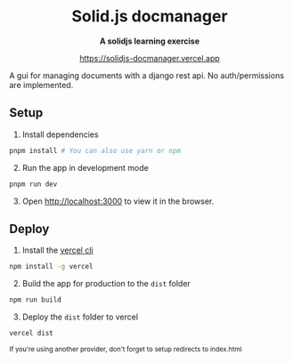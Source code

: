 <div align="center">
  <h1>Solid.js docmanager</h1>

  <p>
    <strong>A solidjs learning exercise</strong>
  </p>

  <a href="https://solidjs-docmanager.vercel.app">https://solidjs-docmanager.vercel.app</a>
</div>

A gui for managing documents with a django rest api. No auth/permissions are implemented.

## Setup

1. Install dependencies

```sh
pnpm install # You can also use yarn or npm
```

2. Run the app in development mode

```sh
pnpm run dev
```

3. Open [http://localhost:3000](http://localhost:3000) to view it in the browser.

## Deploy

1. Install the [vercel cli](https://vercel.com/docs/cli)

```sh
npm install -g vercel
```

2. Build the app for production to the `dist` folder

```sh
npm run build
```

3. Deploy the `dist` folder to vercel
  
  ```sh
  vercel dist
  ```
<sub>If you're using another provider, don't forget to setup redirects to index.html</sub>

